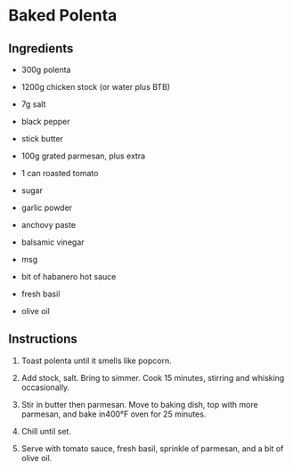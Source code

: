 # Baked Polenta

## Ingredients

 - 300g polenta
 - 1200g chicken stock (or water plus BTB)
 - 7g salt
 - black pepper
 - stick butter
 - 100g grated parmesan, plus extra

 - 1 can roasted tomato
 - sugar
 - garlic powder
 - anchovy paste
 - balsamic vinegar
 - msg
 - bit of habanero hot sauce

 - fresh basil
 - olive oil

## Instructions

 1. Toast polenta until it smells like popcorn.

 2. Add stock, salt. Bring to simmer. Cook 15 minutes, stirring and whisking
    occasionally.

 3. Stir in butter then parmesan. Move to baking dish, top with more parmesan,
    and bake in400°F oven for 25 minutes.

 4. Chill until set.

 5. Serve with tomato sauce, fresh basil, sprinkle of parmesan, and a bit of
    olive oil.
